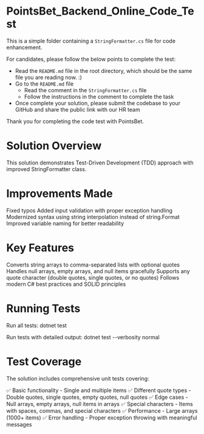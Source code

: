 # PointsBet_Backend_Online_Code_Test
This is a simple folder containing a `StringFormatter.cs` file for code enhancement.

For candidates, please follow the below points to complete the test:
- Read the `README.md` file in the root directory, which should be the same file you are reading now. :)
- Go to the `README.md` file
  - Read the comment in the `StringFormatter.cs` file
  - Follow the instructions in the comment to complete the task
- Once complete your solution, please submit the codebase to your GitHub and share the public link with our HR team

Thank you for completing the code test with PointsBet.

# Solution Overview
This solution demonstrates Test-Driven Development (TDD) approach with improved StringFormatter class.

# Improvements Made
Fixed typos
Added input validation with proper exception handling
Modernized syntax using string interpolation instead of string.Format
Improved variable naming for better readability

# Key Features
Converts string arrays to comma-separated lists with optional quotes
Handles null arrays, empty arrays, and null items gracefully
Supports any quote character (double quotes, single quotes, or no quotes)
Follows modern C# best practices and SOLID principles

# Running Tests
Run all tests:
dotnet test

Run tests with detailed output:
dotnet test --verbosity normal


# Test Coverage
The solution includes comprehensive unit tests covering:

✅ Basic functionality - Single and multiple items
✅ Different quote types - Double quotes, single quotes, empty quotes, null quotes
✅ Edge cases - Null arrays, empty arrays, null items in arrays
✅ Special characters - Items with spaces, commas, and special characters
✅ Performance - Large arrays (1000+ items)
✅ Error handling - Proper exception throwing with meaningful messages